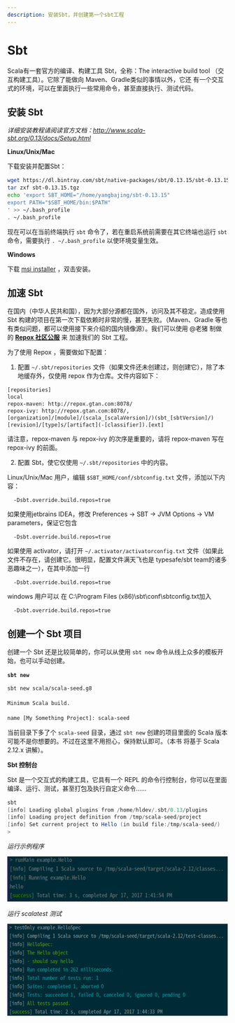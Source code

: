 ```yaml
---
description: 安装Sbt，并创建第一个sbt工程
---
```



# Sbt

Scala有一套官方的编译、构建工具 Sbt，全称：The interactive build tool （交互构建工具）。它除了能做向 Maven、Gradle类似的事情以外，它还
有一个交互式的环境，可以在里面执行一些常用命令，甚至直接执行、测试代码。

## 安装 Sbt

*详细安装教程请阅读官方文档：http://www.scala-sbt.org/0.13/docs/Setup.html*

**Linux/Unix/Mac**

下载安装并配置Sbt：

```bash
wget https://dl.bintray.com/sbt/native-packages/sbt/0.13.15/sbt-0.13.15.tgz
tar zxf sbt-0.13.15.tgz
echo 'export SBT_HOME="/home/yangbajing/sbt-0.13.15"
export PATH="$SBT_HOME/bin:$PATH"
' >> ~/.bash_profile
. ~/.bash_profile
```

现在可以在当前终端执行 `sbt` 命令了，若在重启系统前需要在其它终端也运行 `sbt` 命令，需要执行 `. ~/.bash_profile` 以使环境变量生效。 

**Windows**

下载 [msi installer](https://dl.bintray.com/sbt/native-packages/sbt/0.13.15/sbt-0.13.15.msi) ，双击安装。

## 加速 Sbt

在国内（中华人民共和国），因为大部分源都在国外，访问及其不稳定。造成使用 Sbt 构建的项目在第一次下载依赖时非常的慢，甚至失败。（Maven、Gradle
等也有类似问题，都可以使用接下来介绍的国内镜像源）。我们可以使用 @老猪 制做的 [**Repox 社区公服**](http://centaur.github.io/repox/) 来
加速我们的 Sbt 工程。

为了使用 Repox ，需要做如下配置：

1. 配置 `~/.sbt/repositories` 文件（如果文件还未创建过，则创建它），除了本地缓存外，仅使用 repox 作为仓库。文件内容如下：

```
[repositories]
local
repox-maven: http://repox.gtan.com:8078/
repox-ivy: http://repox.gtan.com:8078/, [organization]/[module]/(scala_[scalaVersion]/)(sbt_[sbtVersion]/)[revision]/[type]s/[artifact](-[classifier]).[ext]
```

请注意，repox-maven 与 repox-ivy 的次序是重要的，请将 repox-maven 写在 repox-ivy 的前面。

2. 配置 Sbt，使它仅使用 `~/.sbt/repositories` 中的内容。

Linux/Unix/Mac 用户，编辑 `$SBT_HOME/conf/sbtconfig.txt` 文件，添加以下内容：

```
  -Dsbt.override.build.repos=true 
```

如果使用jetbrains IDEA，修改 Preferences -> SBT -> JVM Options -> VM parameters，保证它包含

```
  -Dsbt.override.build.repos=true 
```

如果使用 activator，请打开 `~/.activator/activatorconfig.txt` 文件（如果此文件不存在，请创建它。很明显，配置文件满天飞也是 typesafe/sbt team的诸多恶趣味之一），在其中添加一行

```
  -Dsbt.override.build.repos=true 
```

windows 用户可以 在 C:\Program Files (x86)\sbt\conf\sbtconfig.txt加入

```
  -Dsbt.override.build.repos=true 
```

## 创建一个 Sbt 项目

创建一个 Sbt 还是比较简单的，你可以从使用 `sbt new` 命令从线上众多的模板开始，也可以手动创建。

**`sbt new`**

```bash
sbt new scala/scala-seed.g8

Minimum Scala build. 

name [My Something Project]: scala-seed

```

当前目录下多了个 `scala-seed` 目录，通过 `sbt new` 创建的项目里面的 Scala 版本可能不是你想要的。不过在这里不用担心，保持默认即可。（本书
将基于 Scala 2.12.x 讲解）。

**Sbt 控制台**

Sbt 是一个交互式的构建工具，它具有一个 REPL 的命令行控制台，你可以在里面编译、运行、测试，甚至打包及执行自定义命令……

```scala
sbt
[info] Loading global plugins from /home/hldev/.sbt/0.13/plugins
[info] Loading project definition from /tmp/scala-seed/project
[info] Set current project to Hello (in build file:/tmp/scala-seed/)
> 
```

*运行示例程序*

![runMain example.Hello](imgs/01.1.runMain.png)

*运行 scalatest 测试*

![testOnly example.HelloSpec](imgs/01.1.testOnly.png)

